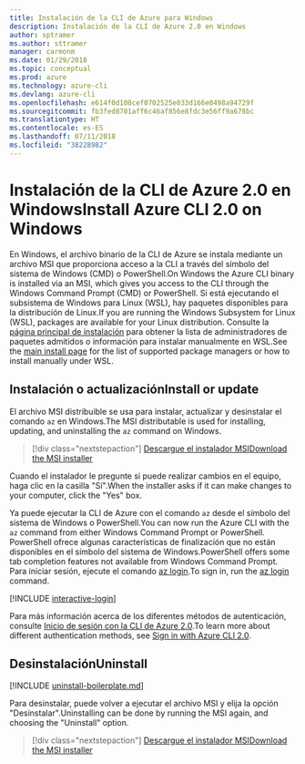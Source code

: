 ```yaml
---
title: Instalación de la CLI de Azure para Windows
description: Instalación de la CLI de Azure 2.0 en Windows
author: sptramer
ms.author: sttramer
manager: carmonm
ms.date: 01/29/2018
ms.topic: conceptual
ms.prod: azure
ms.technology: azure-cli
ms.devlang: azure-cli
ms.openlocfilehash: e614f0d108cef0702525e033d166e0498a94729f
ms.sourcegitcommit: fb3fed8701aff6c46af856e8fdc3e56ff9a678bc
ms.translationtype: HT
ms.contentlocale: es-ES
ms.lasthandoff: 07/11/2018
ms.locfileid: "38228982"
---
```

# <a name="install-azure-cli-20-on-windows"></a><span data-ttu-id="dfc75-103">Instalación de la CLI de Azure 2.0 en Windows</span><span class="sxs-lookup"><span data-stu-id="dfc75-103">Install Azure CLI 2.0 on Windows</span></span>

<span data-ttu-id="dfc75-104">En Windows, el archivo binario de la CLI de Azure se instala mediante un archivo MSI que proporciona acceso a la CLI a través del símbolo del sistema de Windows (CMD) o PowerShell.</span><span class="sxs-lookup"><span data-stu-id="dfc75-104">On Windows the Azure CLI binary is installed via an MSI, which gives you access to the CLI through the Windows Command Prompt (CMD) or PowerShell.</span></span>
<span data-ttu-id="dfc75-105">Si está ejecutando el subsistema de Windows para Linux (WSL), hay paquetes disponibles para la distribución de Linux.</span><span class="sxs-lookup"><span data-stu-id="dfc75-105">If you are running the Windows Subsystem for Linux (WSL), packages are available for your Linux distribution.</span></span> <span data-ttu-id="dfc75-106">Consulte la [página principal de instalación](install-azure-cli.md) para obtener la lista de administradores de paquetes admitidos o información para instalar manualmente en WSL.</span><span class="sxs-lookup"><span data-stu-id="dfc75-106">See the [main install page](install-azure-cli.md) for the list of supported package managers or how to install manually under WSL.</span></span>

## <a name="install-or-update"></a><span data-ttu-id="dfc75-107">Instalación o actualización</span><span class="sxs-lookup"><span data-stu-id="dfc75-107">Install or update</span></span>

<span data-ttu-id="dfc75-108">El archivo MSI distribuible se usa para instalar, actualizar y desinstalar el comando `az` en Windows.</span><span class="sxs-lookup"><span data-stu-id="dfc75-108">The MSI distributable is used for installing, updating, and uninstalling the `az` command on Windows.</span></span>

> [!div class="nextstepaction"]
> [<span data-ttu-id="dfc75-109">Descargue el instalador MSI</span><span class="sxs-lookup"><span data-stu-id="dfc75-109">Download the MSI installer</span></span>](https://aka.ms/installazurecliwindows)

<span data-ttu-id="dfc75-110">Cuando el instalador le pregunte si puede realizar cambios en el equipo, haga clic en la casilla "Sí".</span><span class="sxs-lookup"><span data-stu-id="dfc75-110">When the installer asks if it can make changes to your computer, click the "Yes" box.</span></span>

<span data-ttu-id="dfc75-111">Ya puede ejecutar la CLI de Azure con el comando `az` desde el símbolo del sistema de Windows o PowerShell.</span><span class="sxs-lookup"><span data-stu-id="dfc75-111">You can now run the Azure CLI with the `az` command from either Windows Command Prompt or PowerShell.</span></span> <span data-ttu-id="dfc75-112">PowerShell ofrece algunas características de finalización que no están disponibles en el símbolo del sistema de Windows.</span><span class="sxs-lookup"><span data-stu-id="dfc75-112">PowerShell offers some tab completion features not available from Windows Command Prompt.</span></span> <span data-ttu-id="dfc75-113">Para iniciar sesión, ejecute el comando [az login](/cli/azure/reference-index#az-login).</span><span class="sxs-lookup"><span data-stu-id="dfc75-113">To sign in, run the [az login](/cli/azure/reference-index#az-login) command.</span></span>

[!INCLUDE [interactive-login](includes/interactive-login.md)]

<span data-ttu-id="dfc75-114">Para más información acerca de los diferentes métodos de autenticación, consulte [Inicio de sesión con la CLI de Azure 2.0](authenticate-azure-cli.md).</span><span class="sxs-lookup"><span data-stu-id="dfc75-114">To learn more about different authentication methods, see [Sign in with Azure CLI 2.0](authenticate-azure-cli.md).</span></span>

## <a name="uninstall"></a><span data-ttu-id="dfc75-115">Desinstalación</span><span class="sxs-lookup"><span data-stu-id="dfc75-115">Uninstall</span></span>

[!INCLUDE [uninstall-boilerplate.md](includes/uninstall-boilerplate.md)]

<span data-ttu-id="dfc75-116">Para desinstalar, puede volver a ejecutar el archivo MSI y elija la opción "Desinstalar".</span><span class="sxs-lookup"><span data-stu-id="dfc75-116">Uninstalling can be done by running the MSI again, and choosing the "Uninstall" option.</span></span>

> [!div class="nextstepaction"]
> [<span data-ttu-id="dfc75-117">Descargue el instalador MSI</span><span class="sxs-lookup"><span data-stu-id="dfc75-117">Download the MSI installer</span></span>](https://aka.ms/installazurecliwindows)
